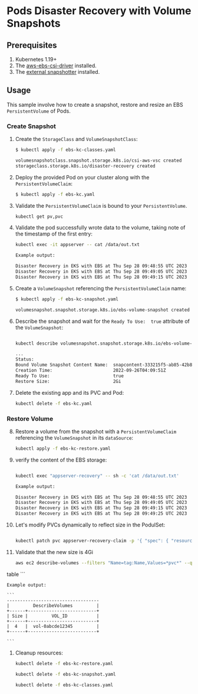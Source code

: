 # Pods Disaster Recovery with Volume Snapshots 

## Prerequisites

1. Kubernetes 1.19+ 
2. The [aws-ebs-csi-driver](https://github.com/kubernetes-sigs/aws-ebs-csi-driver) installed.
3. The [external snapshotter](https://github.com/kubernetes-csi/external-snapshotter) installed.

## Usage

This sample involve how to create a snapshot, restore and resize an EBS `PersistentVolume` of Pods.

### Create Snapshot

1. Create the `StorageClass` and `VolumeSnapshotClass`:
    ```sh
    $ kubectl apply -f ebs-kc-classes.yaml

    volumesnapshotclass.snapshot.storage.k8s.io/csi-aws-vsc created
    storageclass.storage.k8s.io/disaster-recovery created
    ```

2. Deploy the provided Pod on your cluster along with the `PersistentVolumeClaim`:
    ```sh
    $ kubectl apply -f ebs-kc.yaml

    ```

3. Validate the `PersistentVolumeClaim` is bound to your `PersistentVolume`.
    ```sh
    kubectl get pv,pvc

    ```

4. Validate the pod successfully wrote data to the volume, taking note of the timestamp of the first entry:
    ```sh
    kubectl exec -it appserver -- cat /data/out.txt

    Example output: 

    Disaster Recovery in EKS with EBS at Thu Sep 28 09:48:55 UTC 2023
    Disaster Recovery in EKS with EBS at Thu Sep 28 09:49:05 UTC 2023
    Disaster Recovery in EKS with EBS at Thu Sep 28 09:49:15 UTC 2023

    ```

1. Create a `VolumeSnapshot` referencing the `PersistentVolumeClaim` name:
    ```sh
    $ kubectl apply -f ebs-kc-snapshot.yaml

    volumesnapshot.snapshot.storage.k8s.io/ebs-volume-snapshot created
    ```

2. Describe the snapshot and wait for the `Ready To Use:  true` attribute of the `VolumeSnapshot`: 
    ```sh

    kubectl describe volumesnapshot.snapshot.storage.k8s.io/ebs-volume-snapshot | grep -i Status -A6

    ...
    Status:
    Bound Volume Snapshot Content Name:  snapcontent-333215f5-ab85-42b8-b4fc-27a6cba0cc19
    Creation Time:                       2022-09-26T04:09:51Z
    Ready To Use:                        true
    Restore Size:                        2Gi
    ```

3. Delete the existing app and its PVC and Pod:
    ```sh
    kubectl delete -f ebs-kc.yaml
    ```
### Restore Volume

8. Restore a volume from the snapshot with a `PersistentVolumeClaim` referencing the `VolumeSnapshot` in its `dataSource`:
    ```sh
    kubectl apply -f ebs-kc-restore.yaml
    ```


9.  verify the content of the EBS storage:
    ```sh

    kubectl exec "appserver-recovery" -- sh -c 'cat /data/out.txt'

    Example output: 

    Disaster Recovery in EKS with EBS at Thu Sep 28 09:48:55 UTC 2023
    Disaster Recovery in EKS with EBS at Thu Sep 28 09:49:05 UTC 2023
    Disaster Recovery in EKS with EBS at Thu Sep 28 09:49:15 UTC 2023
    Disaster Recovery in EKS with EBS at Thu Sep 28 09:49:25 UTC 2023
    ```

10. Let's modify PVCs dynamically to reflect size in the PodulSet:
    ```sh

    kubectl patch pvc appserver-recovery-claim -p '{ "spec": { "resources": { "requests": { "storage": "4Gi" }}}}'

    ```

11. Validate that the new size is 4Gi
    ```sh
    aws ec2 describe-volumes --filters "Name=tag:Name,Values=*pvc*" --query 'Volumes[*].{VOL_ID:VolumeId,Size:Size}' --output 
table
    ```

    Example output:

    ```
    -----------------------------------
    |         DescribeVolumes         |
    +------+--------------------------+
    | Size |         VOL_ID           |
    +------+--------------------------+
    |  4   |  vol-0abcde12345         |
    +------+--------------------------+
  
    ```


1.  Cleanup resources:
    ```sh
    kubectl delete -f ebs-kc-restore.yaml

    kubectl delete -f ebs-kc-snapshot.yaml

    kubectl delete -f ebs-kc-classes.yaml
    ```
